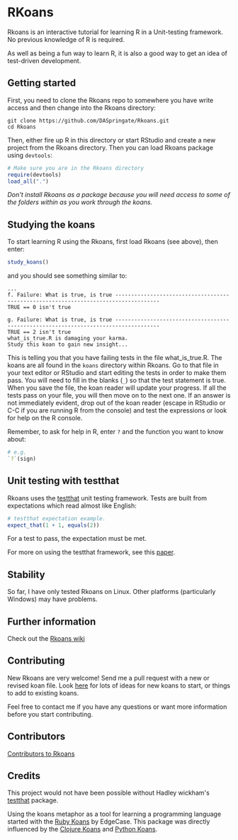 RKoans
======

Rkoans is an interactive tutorial for learning R in a Unit-testing framework.  No previous knowledge of R is required.

As well as being a fun way to learn R, it is also a good way to get an idea of test-driven development.

## Getting started

First, you need to clone the Rkoans repo to somewhere you have write access and then change into the Rkoans directory:

```
git clone https://github.com/DASpringate/Rkoans.git
cd Rkoans
```

Then, either fire up R in this directory or start RStudio and create a new project from the Rkoans directory. Then you can load Rkoans package using `devtools`:


```r
# Make sure you are in the Rkoans directory
require(devtools)
load_all(".")
```


_Don't install Rkoans as a package because you will need access to some of the folders within as you work through the koans._

## Studying the koans

To start learning R using the Rkoans, first load Rkoans (see above), then enter:


```r
study_koans()
```


and you should see something similar to:

```
...
f. Failure: What is true, is true ------------------------------------------------------------------------------------
TRUE == 0 isn't true

g. Failure: What is true, is true ------------------------------------------------------------------------------------
TRUE == 2 isn't true
what_is_true.R is damaging your karma.
Study this koan to gain new insight...
```

This is telling you that you have failing tests in the file what_is_true.R.  The koans are all found in the `koans` directory within Rkoans.  Go to that file in your text editor or RStudio and start editing the tests in order to make them pass.  You will need to fill in the blanks (`_`) so that the test statement is true.  When you save the file, the koan reader will update your progress.  If all the tests pass on your file, you will then move on to the next one.
If an answer is not immediately evident, drop out of the koan reader (escape in RStudio or C-C if you are running R from the console) and test the expressions or look for help on the R console.

Remember, to ask for help in R, enter `?` and the function you want to know about:


```r
# e.g.
`?`(sign)
```


## Unit testing with testthat

Rkoans uses the [testthat](https://github.com/hadley/testthat) unit testing framework.  Tests are built from expectations which read almost like English:


```r
# testthat expectation example.
expect_that(1 + 1, equals(2))
```


For a test to pass, the expectation must be met.

For more on using the testthat framework, see this [paper](http://journal.r-project.org/archive/2011-1/RJournal_2011-1_Wickham.pdf).

## Stability

So far, I have only tested Rkoans on Linux.  Other platforms (particularly Windows) may have problems.

## Further information

Check out the [Rkoans wiki](https://github.com/DASpringate/Rkoans/wiki)

## Contributing

New Rkoans are very welcome! Send me a pull request with a new or revised koan file.  Look [here](https://github.com/DASpringate/Rkoans/wiki/Ideas-for-future-koans) for lots of ideas for new koans to start, or things to add to existing koans. 

Feel free to contact me if you have any questions or want more information before you start contributing.

## Contributors

[Contributors to Rkoans](https://github.com/DASpringate/Rkoans/contributors)

## Credits

This project would not have been possible without Hadley wickham's [testthat](https://github.com/hadley/testthat) package.

Using the koans metaphor as a tool for learning a programming language started with the [Ruby Koans](https://github.com/neo/ruby_koans) by EdgeCase.  This package was directly influenced by the [Clojure Koans](https://github.com/functional-koans/clojure-koans) and [Python Koans](https://github.com/gregmalcolm/python_koans).



